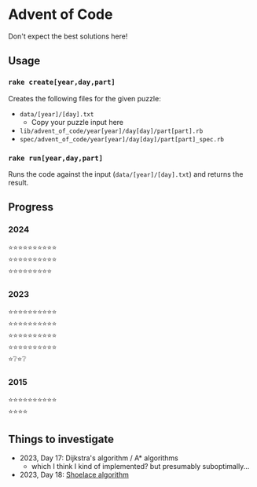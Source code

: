 # Advent of Code

Don't expect the best solutions here! 

## Usage

### `rake create[year,day,part]`

Creates the following files for the given puzzle:
* `data/[year]/[day].txt`
  * Copy your puzzle input here
* `lib/advent_of_code/year[year]/day[day]/part[part].rb`
* `spec/advent_of_code/year[year]/day[day]/part[part]_spec.rb`

### `rake run[year,day,part]`

Runs the code against the input (`data/[year]/[day].txt`) and returns the result.

## Progress

### 2024
⭐⭐⭐⭐⭐⭐⭐⭐⭐⭐<br />
⭐⭐⭐⭐⭐⭐⭐⭐⭐⭐<br />
⭐⭐⭐⭐⭐⭐⭐⭐⭐

### 2023
⭐⭐⭐⭐⭐⭐⭐⭐⭐⭐<br />
⭐⭐⭐⭐⭐⭐⭐⭐⭐⭐<br />
⭐⭐⭐⭐⭐⭐⭐⭐⭐⭐<br />
⭐⭐⭐⭐⭐⭐⭐⭐⭐⭐<br />
⭐❔⭐❔

### 2015
⭐⭐⭐⭐⭐⭐⭐⭐⭐⭐<br />
⭐⭐⭐⭐

## Things to investigate

* 2023, Day 17: Dijkstra's algorithm / A* algorithms
  * which I think I kind of implemented? but presumably suboptimally...
* 2023, Day 18: [Shoelace algorithm](https://www.themathdoctors.org/polygon-coordinates-and-areas/)
